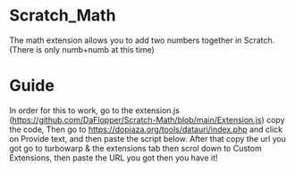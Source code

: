 # Scratch_Math
The math extension allows you to add two numbers together in Scratch. (There is only numb+numb at this time)
# Guide
In order for this to work, go to the extension.js (https://github.com/DaFlopper/Scratch-Math/blob/main/Extension.js) copy the code,
Then go to https://dopiaza.org/tools/datauri/index.php and click on Provide text, and then paste the script below.
After that copy the url you got go to turbowarp &  the extensions tab then scrol down to Custom Extensions,
then paste the URL you got then you have it!

